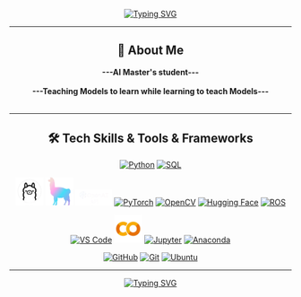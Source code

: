 <p align="center">
  <a href="https://git.io/typing-svg">
    <img src="https://readme-typing-svg.demolab.com?font=Fira+Code&weight=700&size=22&duration=4995&pause=995&color=659AFF&center=true&vCenter=true&random=true&width=750&height=70&lines=Welcome+to+my+GitHub+Profile+!;" alt="Typing SVG" />
  </a>
</p>

<hr/>
<h2 align="center">🧠 About Me</h2>
<p align="center">
    <strong>---AI Master's student---</strong><br><br>
    <strong>---Teaching Models to learn while learning to teach Models---</strong><br><br>
</p>
<hr/>

<h2 align="center">🛠️ Tech Skills & Tools & Frameworks</h2>

<p align="center">
  <a href="#"><img src="https://cdn.jsdelivr.net/gh/devicons/devicon/icons/python/python-original.svg" width="50" title="Python"/></a>
  <a href="#"><img src="https://cdn.jsdelivr.net/gh/devicons/devicon/icons/azuresqldatabase/azuresqldatabase-original.svg" width="50" title="SQL"/></a>
</p>

<p align="center">  
  <a href="#"><img src="https://github.com/Hamadeen99/Hamadeen99/blob/main/Ollama.png" width="50" title="Ollama"/></a>
  <a href="#"><img src="https://github.com/Hamadeen99/Hamadeen99/blob/main/LLamaIndex.png" width="50" title="LlamaIndex"/></a>
  <a href="#"><img src="https://github.com/Hamadeen99/Hamadeen99/blob/main/OpenAI_API.png" width="65" title="OpenAI API"/></a>
  <a href="#"><img src="https://cdn.jsdelivr.net/gh/devicons/devicon/icons/pytorch/pytorch-original.svg" width="50" title="PyTorch"/></a>
  <a href="#"><img src="https://cdn.jsdelivr.net/gh/devicons/devicon/icons/opencv/opencv-original.svg" width="50" title="OpenCV"/></a>
  <a href="#"><img src="https://huggingface.co/front/assets/huggingface_logo-noborder.svg" width="50" title="Hugging Face"/></a>
  <a href="#"><img src="https://cdn.jsdelivr.net/gh/devicons/devicon/icons/ros/ros-original.svg" width="50" title="ROS"/></a>
</p>


<p align="center">
  <a href="#"><img src="https://cdn.jsdelivr.net/gh/devicons/devicon/icons/vscode/vscode-original.svg" width="50" title="VS Code"/></a>
  <a href="#"><img src="https://github.com/Hamadeen99/Hamadeen99/blob/main/Google_Colab.png" width="50" title="Google Colab"/></a>
  <a href="#"><img src="https://cdn.jsdelivr.net/gh/devicons/devicon/icons/jupyter/jupyter-original.svg" width="50" title="Jupyter"/></a>
  <a href="#"><img src="https://cdn.jsdelivr.net/gh/devicons/devicon/icons/anaconda/anaconda-original.svg" width="50" title="Anaconda"/></a>
</p>

<p align="center">
  <a href="#"><img src="https://img.icons8.com/3d-fluency/94/github-logo.png" width="50" title="GitHub"/></a>
  <a href="#"><img src="https://cdn.jsdelivr.net/gh/devicons/devicon/icons/git/git-original.svg" width="50" title="Git"/></a>
  <a href="#"><img src="https://cdn.jsdelivr.net/gh/devicons/devicon/icons/ubuntu/ubuntu-original.svg" width="50" title="Ubuntu"/></a>
</p>

<hr/>

 <p align="center">
  <a href="https://git.io/typing-svg">
    <img src="https://readme-typing-svg.demolab.com?font=Fira+Code&weight=700&size=22&duration=4995&pause=995&color=FF0000&center=true&vCenter=true&random=true&width=850&height=80&lines=%F0%9F%9A%A7+Profile+in+development+...;" alt="Typing SVG" />
  </a>
</p>







